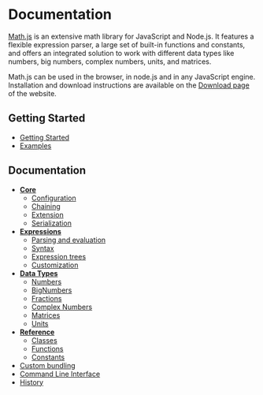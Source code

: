 # Documentation

[Math.js](http://mathjs.org) is an extensive math library for JavaScript and Node.js.
It features a flexible expression parser, a large set of built-in functions and constants,
and offers an integrated solution to work with different data types like numbers,
big numbers, complex numbers, units, and matrices.

Math.js can be used in the browser, in node.js and in any JavaScript engine. Installation and download instructions are available on the [Download page](http://mathjs.org/download.html) of the website.

## Getting Started

- [Getting Started](getting_started.md)
- [Examples](http://mathjs.org/examples/index.html)

## Documentation

- **[Core](core.md)**
  - [Configuration](configuration.md)
  - [Chaining](chaining.md)
  - [Extension](extension.md)
  - [Serialization](serialization.md)
- **[Expressions](expressions/index.md)**
  - [Parsing and evaluation](expressions/parsing.md)
  - [Syntax](expressions/syntax.md)
  - [Expression trees](expressions/expression_trees.md)
  - [Customization](expressions/customization.md)
- **[Data Types](datatypes/index.md)**
  - [Numbers](datatypes/numbers.md)
  - [BigNumbers](datatypes/bignumbers.md)
  - [Fractions](datatypes/fractions.md)
  - [Complex Numbers](datatypes/complex_numbers.md)
  - [Matrices](datatypes/matrices.md)
  - [Units](datatypes/units.md)
- **[Reference](reference/index.md)**
  - [Classes](reference/classes.md)
  - [Functions](reference/functions.md)
  - [Constants](reference/constants.md)
- [Custom bundling](custom_bundling.md)
- [Command Line Interface](command_line_interface.md)
- [History](../HISTORY.md)
